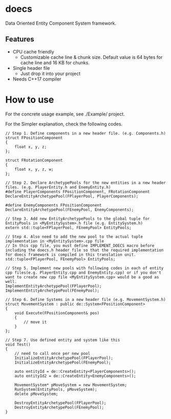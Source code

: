 # doecs
Data Oriented Entity Component System framework.


## Features
* CPU cache friendly
  * Customizable cache line & chunk size. Default value is 64 bytes for cache line and 16 KB for chunks.
* Single header file
  * Just drop it into your project
* Needs C++17 compiler


# How to use
For the concrete usage example, see ./Example/ project.

For the Simpler explanation, check the following codes.

```		
// Step 1. Define components in a new header file. (e.g. Components.h)
struct FPositionComponent
{
	float x, y, z;
};

struct FRotationComponent
{
	float x, y, z, w;
};

// Step 2. Declare ArchetypePools for the new entities in a new header files. (e.g. PlayerEntity.h and EnemyEntity.h)
#define PlayerComponents FPositionComponent, FRotationComponent
DeclareEntityArchetypePool(FPlayerPool, PlayerComponents);

#define EnemyComponents FPositionComponent
DeclareEntityArchetypePool(FEnemyPool, EnemyComponents);

// Step 3. Add new EntityArchetypePools to the global tuple for EntityPools in <MyEntitySystem>.h file (e.g. EntitySystem.h)
extern std::tuple<FPlayerPool, FEnemyPool> EntityPools;

// Step 4. Also need to add the new pool to the actual tuple implementation in <MyEntitySystem>.cpp file
// In this cpp file, you must define IMPLEMENT_DOECS macro before including the doecs.h header file so that the required implementation for doecs framework is compiled in this translation unit.
std::tuple<FPlayerPool, FEnemyPool> EntityPools;

// Step 5. Implement new pools with following codes in each of entity cpp files(e.g. PlayerEntity.cpp and EnemyEntity.cpp) or if you don't want to create new cpp file <MyEntitySystem.cpp> would be a good as well.
ImplementEntityArchetypePool(FPlayerPool);
ImplementEntityArchetypePool(FEnemyPool);

// Step 6. Define Systems in a new header file (e.g. MovementSystem.h)
struct MovementSystem : public de::System<FPositionComponent>
{
	void Execute(FPositionComponent& pos)
	{
		// move it
	}
};

// Step 7. Use defined entity and system like this
void Test()
{
	// need to call once per new pool
	InitializeEntityArchetypePool(FPlayerPool);
	InitializeEntityArchetypePool(FEnemyPool);

	auto entityId = de::CreateEntity<PlayerComponents>();
	auto entityId2 = de::CreateEntity<EnemyComponents>();

	MovementSystem* pMoveSystem = new MovementSystem;
	RunSystem(EntityPools, pMoveSystem);
	delete pMoveSystem;

	DestroyEntityArchetypePool(FPlayerPool);
	DestroyEntityArchetypePool(FEnemyPool);
}
```